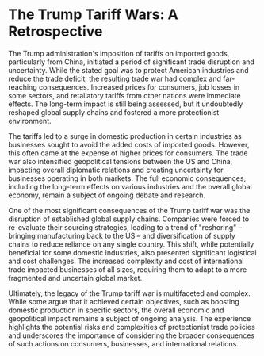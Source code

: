 # The Trump Tariff Wars: A Retrospective

The Trump administration's imposition of tariffs on imported goods, particularly from China, initiated a period of significant trade disruption and uncertainty.  While the stated goal was to protect American industries and reduce the trade deficit, the resulting trade war had complex and far-reaching consequences.  Increased prices for consumers, job losses in some sectors, and retaliatory tariffs from other nations were immediate effects.  The long-term impact is still being assessed, but it undoubtedly reshaped global supply chains and fostered a more protectionist environment.

The tariffs led to a surge in domestic production in certain industries as businesses sought to avoid the added costs of imported goods.  However, this often came at the expense of higher prices for consumers.  The trade war also intensified geopolitical tensions between the US and China, impacting overall diplomatic relations and creating uncertainty for businesses operating in both markets.  The full economic consequences, including the long-term effects on various industries and the overall global economy, remain a subject of ongoing debate and research.

One of the most significant consequences of the Trump tariff war was the disruption of established global supply chains.  Companies were forced to re-evaluate their sourcing strategies, leading to a trend of "reshoring" – bringing manufacturing back to the US – and diversification of supply chains to reduce reliance on any single country. This shift, while potentially beneficial for some domestic industries, also presented significant logistical and cost challenges.  The increased complexity and cost of international trade impacted businesses of all sizes, requiring them to adapt to a more fragmented and uncertain global market.

Ultimately, the legacy of the Trump tariff war is multifaceted and complex.  While some argue that it achieved certain objectives, such as boosting domestic production in specific sectors, the overall economic and geopolitical impact remains a subject of ongoing analysis.  The experience highlights the potential risks and complexities of protectionist trade policies and underscores the importance of considering the broader consequences of such actions on consumers, businesses, and international relations.